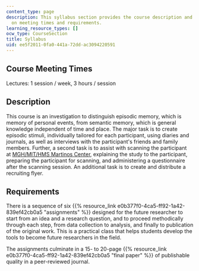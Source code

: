 ```yaml
---
content_type: page
description: This syllabus section provides the course description and information
  on meeting times and requirements.
learning_resource_types: []
ocw_type: CourseSection
title: Syllabus
uid: ee5f2011-0fa0-441a-72dd-ac3094220591
---
```


Course Meeting Times
--------------------

Lectures: 1 session / week, 3 hours / session

Description
-----------

This course is an investigation to distinguish episodic memory, which is memory of personal events, from semantic memory, which is general knowledge independent of time and place. The major task is to create episodic stimuli, individually tailored for each participant, using diaries and journals, as well as interviews with the participant's friends and family members. Further, a second task is to assist with scanning the participant at [MGH/MIT/HMS Martinos Center](http://www.martinos.org/), explaining the study to the participant, preparing the participant for scanning, and administering a questionnaire after the scanning session. An additional task is to create and distribute a recruiting flyer.

Requirements
------------

There is a sequence of six {{% resource_link e0b377f0-4ca5-ff92-1a42-839ef42cb0a5 "assignments" %}} designed for the future researcher to start from an idea and a research question, and to proceed methodically through each step, from data collection to analysis, and finally to publication of the original work. This is a practical class that helps students develop the tools to become future researchers in the field.

The assignments culminate in a 15- to 20-page {{% resource_link e0b377f0-4ca5-ff92-1a42-839ef42cb0a5 "final paper" %}} of publishable quality in a peer-reviewed journal.